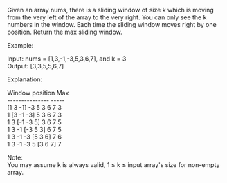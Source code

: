Given an array nums, there is a sliding window of size k which is moving from the very left of the array to the very right. 
You can only see the k numbers in the window. 
Each time the sliding window moves right by one position. 
Return the max sliding window.

Example:

Input: nums = [1,3,-1,-3,5,3,6,7], and k = 3 <br>
Output: [3,3,5,5,6,7] 

Explanation: 

Window position                Max<br>
---------------               -----<br>
[1  3  -1] -3  5  3  6  7       3<br>
 1 [3  -1  -3] 5  3  6  7       3<br>
 1  3 [-1  -3  5] 3  6  7       5<br>
 1  3  -1 [-3  5  3] 6  7       5<br>
 1  3  -1  -3 [5  3  6] 7       6<br>
 1  3  -1  -3  5 [3  6  7]      7<br>
 
Note: <br>
You may assume k is always valid, 1 ≤ k ≤ input array's size for non-empty array.
